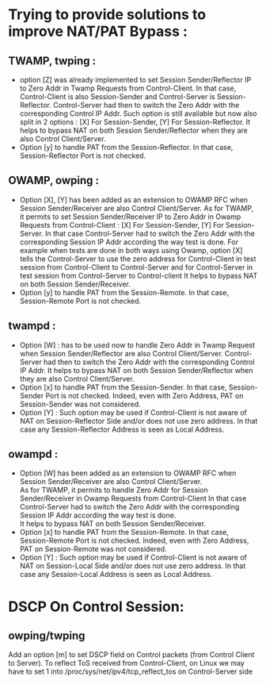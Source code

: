 # Trying to provide solutions to improve NAT/PAT Bypass : 
## TWAMP, twping :
- option [Z] was already implemented to set Session Sender/Reflector IP to Zero Addr in Twamp 
Requests from Control-Client. In that case, Control-Client is also Session-Sender and 
Control-Server is Session-Reflector. Control-Server had then to switch the Zero Addr with 
the corresponding Control IP Addr.
Such option is still available but now also split in 2 options : [X] For Session-Sender, 
[Y] For Session-Reflector. 
It helps to bypass NAT on both Session Sender/Reflector when they are also Control Client/Server. 
- Option [y] to handle PAT from the Session-Reflector. In that case, Session-Reflector Port 
is not checked.     
                
## OWAMP, owping : 
- Option [X], [Y] has been added as an extension to OWAMP RFC when Session Sender/Receiver are
also Control Client/Server. 
As for TWAMP, it permits to set Session Sender/Receiver IP to Zero Addr in Owamp Requests
from Control-Client : [X] For Session-Sender, [Y] For Session-Server. 
In that case Control-Server had to switch the Zero Addr with the corresponding Session IP Addr
according the way test is done. For example when tests are done in both ways using Owamp, option [X] 
tells the Control-Server to use the zero address for Control-Client in test session from Control-Client
to Control-Server and for Control-Server in test session from Control-Server to Control-client
It helps to bypass NAT on both Session Sender/Receiver. 
- Option [y] to handle PAT from the Session-Remote. In that case, Session-Remote Port 
is not checked.     
               
## twampd :
- Option [W] : has to be used now to handle Zero Addr in Twamp Request when Session Sender/Reflector 
are also Control Client/Server. Control-Server had then to switch the Zero Addr with 
the corresponding Control IP Addr.
It helps to bypass NAT on both Session Sender/Reflector when they are also Control Client/Server. 
- Option [x] to handle PAT from the Session-Sender. In that case, Session-Sender Port 
is not checked. Indeed, even with Zero Address, PAT on Session-Sender was not considered.     
- Option [Y] : Such option may be used if Control-Client is not aware of NAT on Session-Reflector Side and/or 
does not use zero address. In that case any Session-Reflector Address is seen as Local Address.
                
##  owampd : 
- Option [W] has been added as an extension to OWAMP RFC when Session Sender/Receiver are
also Control Client/Server.  
As for TWAMP, it permits to handle Zero Addr for Session Sender/Receiver in Owamp Requests
from Control-Client 
In that case Control-Server had to switch the Zero Addr with the corresponding Session IP Addr
according the way test is done.  
It helps to bypass NAT on both Session Sender/Receiver. 
- Option [x] to handle PAT from the Session-Remote. In that case, Session-Remote Port 
is not checked. Indeed, even with Zero Address, PAT on Session-Remote was not considered.     
- Option [Y] : Such option may be used if Control-Client is not aware of NAT on Session-Local Side and/or 
does not use zero address. In that case any Session-Local Address is seen as Local Address.
 
 
# DSCP On Control Session:
## owping/twping
Add an option [m] to set DSCP field on Control packets (from Control Client to Server).
To reflect ToS received from Control-Client, on Linux we may have to set 1 into 
/proc/sys/net/ipv4/tcp_reflect_tos on Control-Server side 

